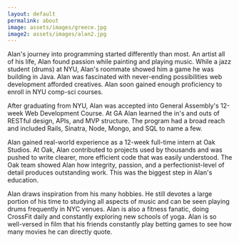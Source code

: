 ```yaml
---
layout: default
permalink: about
image: assets/images/greece.jpg
image2: assets/images/alan2.jpg
---
```


Alan's journey into programming started differently than most. An artist all of his life, Alan found passion while painting and playing music. While a jazz student (drums) at NYU, Alan's roommate showed him a game he was building in Java. Alan was fascinated with never-ending possibilities  web development afforded creatives. Alan soon gained enough proficiency to enroll in NYU comp-sci courses.

After graduating from NYU, Alan was accepted into General Assembly's 12-week Web Development Course. At GA Alan learned the in's and outs of RESTful design, APIs, and MVP structure. The program had a broad reach and included Rails, Sinatra, Node, Mongo, and SQL to name a few.

Alan gained real-world experience as a 12-week full-time intern at Oak Studios. At Oak, Alan contributed to projects used by thousands and was pushed to write clearer, more efficient code that was easily understood. The Oak team showed Alan how integrity, passion, and a perfectionist-level of detail produces outstanding work. This was the biggest step in Alan's education.

Alan draws inspiration from his many hobbies. He still devotes a large portion of his time to studying all aspects of music and can be seen playing drums frequently in NYC venues. Alan is also a fitness fanatic, doing CrossFit daily and constantly exploring new schools of yoga. Alan is so well-versed in film that his friends constantly play betting games to see how many movies he can directly quote.
